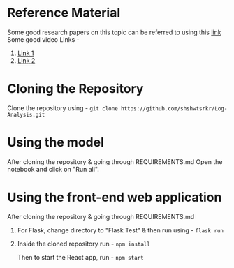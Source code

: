 # Reference Material
Some good research papers on this topic can be referred to using this [link](https://drive.google.com/drive/folders/1JzQ7kUCgwe1pqnqD00JPZhNe8qKM2TI8)
Some good video Links -
1. [Link 1](https://www.youtube.com/watch?v=MpYB4Qcl570)
2. [Link 2](https://www.youtube.com/watch?v=OBHtu285aqE)

# Cloning the Repository
Clone the repository using - 
  ```git clone https://github.com/shshwtsrkr/Log-Analysis.git```
  
# Using the model
After cloning the repository & going through REQUIREMENTS.md
Open the notebook and click on "Run all".

# Using the front-end web application
After cloning the repository & going through REQUIREMENTS.md
1. For Flask, change directory to "Flask Test" & then run using - 
    ```flask run```
2. Inside the cloned repository run -
    ```npm install```
    
   Then to start the React app, run - 
    ```npm start```
